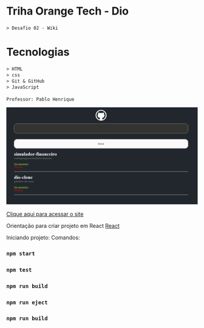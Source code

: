 
# Triha Orange Tech - Dio
    > Desafio 02 - Wiki

#  Tecnologias
    > HTML 
    > css
    > Git & GitHub
    > JavaScript

    Professor: Pablo Henrique

![preview](./.github/preview.png)

[Clique aqui para acessar o site](https://washingtongomes.github.io/)


 Orientação para criar projeto em React
 [React](https://github.com/facebook/create-react-app)

Iniciando projeto:
Comandos: 
### `npm start`
### `npm test`
### `npm run build`
### `npm run eject`
### `npm run build` 
